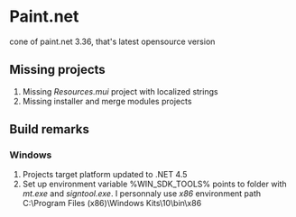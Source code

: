 # Paint.net
cone of paint.net 3.36, that's latest opensource version

## Missing projects
1. Missing *Resources.mui* project with localized strings
2. Missing installer and merge modules projects

## Build remarks
### Windows
1. Projects target platform updated to .NET 4.5
2. Set up environment variable %WIN_SDK_TOOLS% points to folder with *mt.exe* and *signtool.exe*. I personnaly use *x86* environment path C:\Program Files (x86)\Windows Kits\10\bin\x86